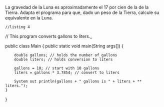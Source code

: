 La gravedad de la Luna es aproximadamente el 17 por cien de la de la Tierra. Adapta el programa para que, dado un peso de la Tierra, calcule su equivalente en la Luna.

    //listing 4

   // This program converts gallons to liters._

public class Main {
    public static void main(String args[]) {
    
        double gallons; // holds the number of gallons
        double liters; // holds conversion to liters

        gallons = 10; // start with 10 gallons
        liters = gallons * 3.7854; // convert to liters

        System out println(gallons + " gallons is " + liters + ** liters.");
    }
}